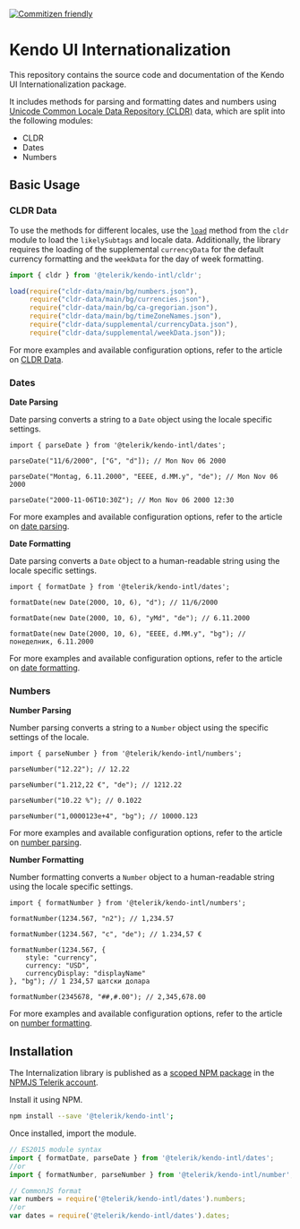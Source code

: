 [![Commitizen friendly](https://img.shields.io/badge/commitizen-friendly-brightgreen.svg)](http://commitizen.github.io/cz-cli/)

# Kendo UI Internationalization

This repository contains the source code and documentation of the Kendo UI Internationalization package.

It includes methods for parsing and formatting dates and numbers using [Unicode Common Locale Data Repository (CLDR)](http://cldr.unicode.org/) data, which are split into the following modules:

* CLDR
* Dates
* Numbers

## Basic Usage

### CLDR Data

To use the methods for different locales, use the [`load`](https://github.com/telerik/kendo-intl/blob/master/docs/cldr/api.md#load) method from the `cldr` module to load the `likelySubtags` and locale data. Additionally, the library requires the loading of the supplemental `currencyData` for the default currency formatting and the `weekData` for the day of week formatting.

```javascript
import { cldr } from '@telerik/kendo-intl/cldr';

load(require("cldr-data/main/bg/numbers.json"),
     require("cldr-data/main/bg/currencies.json"),
     require("cldr-data/main/bg/ca-gregorian.json"),
     require("cldr-data/main/bg/timeZoneNames.json"),
     require("cldr-data/supplemental/currencyData.json"),
     require("cldr-data/supplemental/weekData.json"));
```

For more examples and available configuration options, refer to the article on [CLDR Data](https://github.com/telerik/kendo-intl/blob/master/docs/cldr/cldr-data.md).

### Dates

**Date Parsing**

Date parsing converts a string to a `Date` object using the locale specific settings.

    import { parseDate } from '@telerik/kendo-intl/dates';

    parseDate("11/6/2000", ["G", "d"]); // Mon Nov 06 2000

    parseDate("Montag, 6.11.2000", "EEEE, d.MM.y", "de"); // Mon Nov 06 2000

    parseDate("2000-11-06T10:30Z"); // Mon Nov 06 2000 12:30

For more examples and available configuration options, refer to the article on [date parsing](https://github.com/telerik/kendo-intl/blob/master/docs/dates/date-parsing.md).

**Date Formatting**

Date parsing converts a `Date` object to a human-readable string using the locale specific settings.

    import { formatDate } from '@telerik/kendo-intl/dates';

    formatDate(new Date(2000, 10, 6), "d"); // 11/6/2000

    formatDate(new Date(2000, 10, 6), "yMd", "de"); // 6.11.2000

    formatDate(new Date(2000, 10, 6), "EEEE, d.MM.y", "bg"); // понеделник, 6.11.2000

For more examples and available configuration options, refer to the article on [date formatting](https://github.com/telerik/kendo-intl/blob/master/docs/dates/date-formatting.md).

### Numbers

**Number Parsing**

Number parsing converts a string to a `Number` object using the specific settings of the locale.

    import { parseNumber } from '@telerik/kendo-intl/numbers';

    parseNumber("12.22"); // 12.22

    parseNumber("1.212,22 €", "de"); // 1212.22

    parseNumber("10.22 %"); // 0.1022    

    parseNumber("1,0000123e+4", "bg"); // 10000.123

For more examples and available configuration options, refer to the article on [number parsing](https://github.com/telerik/kendo-intl/blob/master/docs/numbers/number-parsing.md).

**Number Formatting**

Number formatting converts a `Number` object to a human-readable string using the locale specific settings.

    import { formatNumber } from '@telerik/kendo-intl/numbers';

    formatNumber(1234.567, "n2"); // 1,234.57

    formatNumber(1234.567, "c", "de"); // 1.234,57 €

    formatNumber(1234.567, {
        style: "currency",
        currency: "USD",
        currencyDisplay: "displayName"
    }, "bg"); // 1 234,57 щатски долара

    formatNumber(2345678, "##,#.00"); // 2,345,678.00

For more examples and available configuration options, refer to the article on [number formatting](https://github.com/telerik/kendo-intl/blob/master/docs/numbers/number-formatting.md).

## Installation

The Internalization library is published as a [scoped NPM package](https://docs.npmjs.com/misc/scope) in the [NPMJS Telerik account](https://www.npmjs.com/~telerik).

Install it using NPM.

```bash
npm install --save '@telerik/kendo-intl';
```

Once installed, import the module.

```javascript
// ES2015 module syntax
import { formatDate, parseDate } from '@telerik/kendo-intl/dates';
//or
import { formatNumber, parseNumber } from '@telerik/kendo-intl/number';
```
```javascript
// CommonJS format
var numbers = require('@telerik/kendo-intl/dates').numbers;
//or
var dates = require('@telerik/kendo-intl/dates').dates;
```
